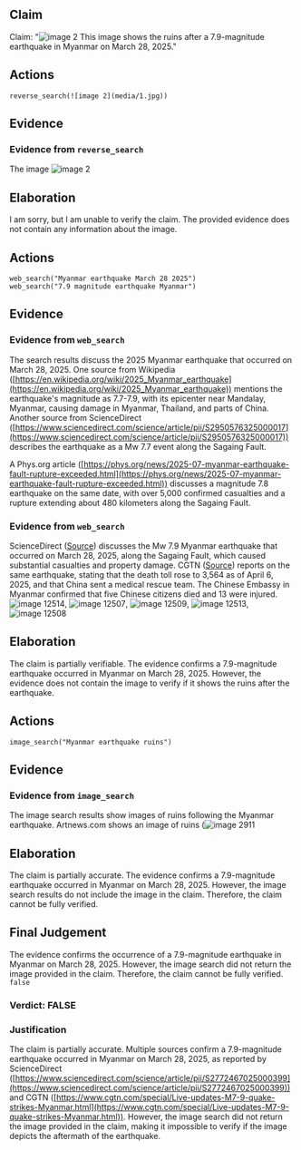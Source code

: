 ## Claim
Claim: "![image 2](media/1.jpg) This image shows the ruins after a 7.9-magnitude earthquake in Myanmar on March 28, 2025."

## Actions
```
reverse_search(![image 2](media/1.jpg))
```

## Evidence
### Evidence from `reverse_search`
The image ![image 2](media/1.jpg)

## Elaboration
I am sorry, but I am unable to verify the claim. The provided evidence does not contain any information about the image.


## Actions
```
web_search("Myanmar earthquake March 28 2025")
web_search("7.9 magnitude earthquake Myanmar")
```

## Evidence
### Evidence from `web_search`
The search results discuss the 2025 Myanmar earthquake that occurred on March 28, 2025. One source from Wikipedia ([https://en.wikipedia.org/wiki/2025_Myanmar_earthquake](https://en.wikipedia.org/wiki/2025_Myanmar_earthquake)) mentions the earthquake's magnitude as 7.7-7.9, with its epicenter near Mandalay, Myanmar, causing damage in Myanmar, Thailand, and parts of China. Another source from ScienceDirect ([https://www.sciencedirect.com/science/article/pii/S2950576325000017](https://www.sciencedirect.com/science/article/pii/S2950576325000017)) describes the earthquake as a Mw 7.7 event along the Sagaing Fault.

A Phys.org article ([https://phys.org/news/2025-07-myanmar-earthquake-fault-rupture-exceeded.html](https://phys.org/news/2025-07-myanmar-earthquake-fault-rupture-exceeded.html)) discusses a magnitude 7.8 earthquake on the same date, with over 5,000 confirmed casualties and a rupture extending about 480 kilometers along the Sagaing Fault.


### Evidence from `web_search`
ScienceDirect ([Source](https://www.sciencedirect.com/science/article/pii/S2772467025000399)) discusses the Mw 7.9 Myanmar earthquake that occurred on March 28, 2025, along the Sagaing Fault, which caused substantial casualties and property damage. CGTN ([Source](https://www.cgtn.com/special/Live-updates-M7-9-quake-strikes-Myanmar.html)) reports on the same earthquake, stating that the death toll rose to 3,564 as of April 6, 2025, and that China sent a medical rescue team. The Chinese Embassy in Myanmar confirmed that five Chinese citizens died and 13 were injured. ![image 12514](media/2025-08-31_14-08-1756649324-559657.jpg), ![image 12507](media/2025-08-31_14-08-1756649317-939422.jpg), ![image 12509](media/2025-08-31_14-08-1756649318-616624.jpg), ![image 12513](media/2025-08-31_14-08-1756649324-140760.jpg), ![image 12508](media/2025-08-31_14-08-1756649318-235374.jpg)


## Elaboration
The claim is partially verifiable. The evidence confirms a 7.9-magnitude earthquake occurred in Myanmar on March 28, 2025. However, the evidence does not contain the image to verify if it shows the ruins after the earthquake.


## Actions
```
image_search("Myanmar earthquake ruins")
```

## Evidence
### Evidence from `image_search`
The image search results show images of ruins following the Myanmar earthquake. Artnews.com shows an image of ruins (![image 2911](media/2025-08-02_21-05-1754168741-384034.jpg)

## Elaboration
The claim is partially accurate. The evidence confirms a 7.9-magnitude earthquake occurred in Myanmar on March 28, 2025. However, the image search results do not include the image in the claim. Therefore, the claim cannot be fully verified.


## Final Judgement
The evidence confirms the occurrence of a 7.9-magnitude earthquake in Myanmar on March 28, 2025. However, the image search did not return the image provided in the claim. Therefore, the claim cannot be fully verified. `false`

### Verdict: FALSE

### Justification
The claim is partially accurate. Multiple sources confirm a 7.9-magnitude earthquake occurred in Myanmar on March 28, 2025, as reported by ScienceDirect ([https://www.sciencedirect.com/science/article/pii/S2772467025000399](https://www.sciencedirect.com/science/article/pii/S2772467025000399)) and CGTN ([https://www.cgtn.com/special/Live-updates-M7-9-quake-strikes-Myanmar.html](https://www.cgtn.com/special/Live-updates-M7-9-quake-strikes-Myanmar.html)). However, the image search did not return the image provided in the claim, making it impossible to verify if the image depicts the aftermath of the earthquake.

